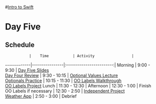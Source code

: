 #[Intro to Swift](https://github.com/upperlinecode/intro-to-swift)
# Day Five
## Schedule
 	           |	Time           | Activity                 |
-------------|----------------|:------------------------:|
 Morning	    |  9:00 - 9:30   | [Day Five Slides](https://docs.google.com/presentation/d/1cHwWQdfJd5WDLIiepWWHvD0OFv9t7cvH2NOVSMIwb3c/edit?usp=sharing)<br>[Day Four Review](https://github.com/upperlinecode/intro-to-swift/tree/master/day-5/DayFourReview.playground)
        	    |  9:30 - 10:15  | [Optional Values Lecture](https://github.com/upperlinecode/intro-to-swift/blob/master/day-5/intro-to-optionals.md)<br>[Optionals Practice](https://github.com/upperlinecode/intro-to-swift/tree/master/day-5/OptionalsPractice.playground)
             |  10:15 - 11:30 | [OO Labels Walkthrough](https://github.com/upperlinecode/intro-to-swift/blob/master/day-5/oo-labels-walkthrough.md)<br>[OO Labels Project](https://github.com/upperlinecode/intro-to-swift/tree/master/day-5/ObjectOrientedLabels)
 Lunch       |  11:30 - 12:30 | 
 Afternoon   |  12:30 - 1:00  | Finish OO Labels if necessary
             |  12:30 - 2:50  | [Independent Project](https://github.com/upperlinecode/intro-to-swift/blob/master/day-5/independent-project-2.md)<br>[Weather App](https://github.com/upperlinecode/intro-to-swift/tree/master/day-5/WeatherApp)
       	     |  2:50 - 3:00   | Debrief
